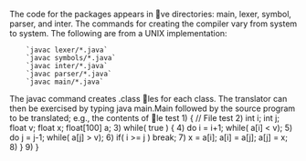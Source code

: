 The code for the packages appears in ve directories: main, lexer, symbol,
parser, and inter. The commands for creating the compiler vary from system
to system. The following are from a UNIX implementation:

        `javac lexer/*.java`
        `javac symbols/*.java`
        `javac inter/*.java`
        `javac parser/*.java`
        `javac main/*.java`
	
The javac command creates .class les for each class. The translator can
then be exercised by typing java main.Main followed by the source program to
be translated; e.g., the contents of le test
        1) { // File test
        2) int i; int j; float v; float x; float[100] a;
        3) while( true ) {
        4) do i = i+1; while( a[i] < v);
        5) do j = j-1; while( a[j] > v);
        6) if( i >= j ) break;
        7) x = a[i]; a[i] = a[j]; a[j] = x;
        8) }
        9) }
